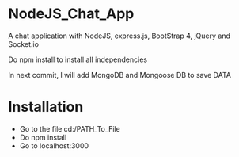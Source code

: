 # NodeJS_Chat_App

A chat application with NodeJS, express.js, BootStrap 4, jQuery and Socket.io

Do npm install to install all independencies

In next commit, I will add MongoDB and Mongoose DB to save DATA

# Installation

- Go to the file cd:/PATH_To_File
- Do npm install
- Go to localhost:3000